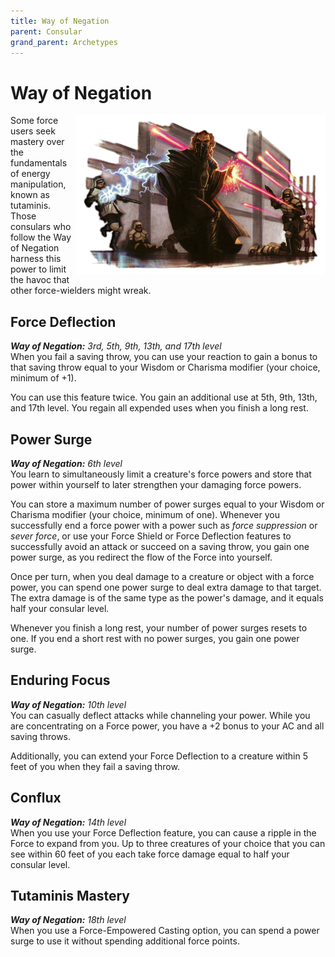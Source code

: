 ```yaml
---
title: Way of Negation
parent: Consular
grand_parent: Archetypes
---
```


# Way of Negation

<img src='../../../../zzImages/Classes/consular_negation.png' style='float:right; width:400px;'>

Some force users seek mastery over the fundamentals of energy manipulation, known as tutaminis. Those consulars who follow the Way of Negation harness this power to limit the havoc that other force-wielders might wreak.

## Force Deflection
_**Way of Negation:** 3rd, 5th, 9th, 13th, and 17th level_<br>
When you fail a saving throw, you can use your reaction to gain a bonus to that saving throw equal to your Wisdom or Charisma modifier (your choice, minimum of +1).

You can use this feature twice. You gain an additional use at 5th, 9th, 13th, and 17th level. You regain all expended uses when you finish a long rest.

## Power Surge
_**Way of Negation:** 6th level_<br>
You learn to simultaneously limit a creature's force powers and store that power within yourself to later strengthen your damaging force powers.

You can store a maximum number of power surges equal to your Wisdom or Charisma modifier (your choice, minimum of one). Whenever you successfully end a force power with a power such as *force suppression* or *sever force*, or use your Force Shield or Force Deflection features to successfully avoid an attack or succeed on a saving throw, you gain one power surge, as you redirect the flow of the Force into yourself. 




Once per turn, when you deal damage to a creature or object with a force power, you can spend one power surge to deal extra damage to that target. The extra damage is of the same type as the power's damage, and it equals half your consular level.

Whenever you finish a long rest, your number of power surges resets to one. If you end a short rest with no power surges, you gain one power surge.

## Enduring Focus
_**Way of Negation:** 10th level_<br>
You can casually deflect attacks while channeling your power. While you are concentrating on a Force power, you have a +2 bonus to your AC and all saving throws.

Additionally, you can extend your Force Deflection to a creature within 5 feet of you when they fail a saving throw.

## Conflux
_**Way of Negation:** 14th level_<br>
When you use your Force Deflection feature, you can cause a ripple in the Force to expand from you. Up to three creatures of your choice that you can see within 60 feet of you each take force damage equal to half your consular level.

## Tutaminis Mastery
_**Way of Negation:** 18th level_<br>
When you use a Force-Empowered Casting option, you can spend a power surge to use it without spending additional force points. 
